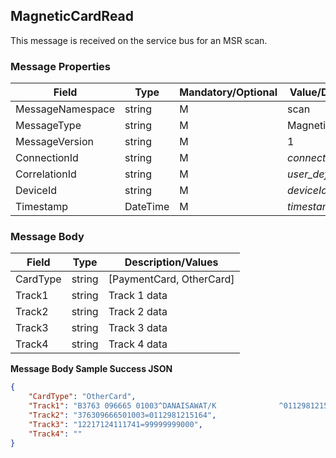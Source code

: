 ## MagneticCardRead

This message is received on the service bus for an MSR scan.

### Message Properties

| Field | Type | Mandatory/Optional | Value/Description |
|--|--|--|--|
| MessageNamespace    | string | M | scan                    |
| MessageType         | string | M | MagneticCardRead        |
| MessageVersion      | string | M | 1                       |
| ConnectionId        | string | M | *connectionId*        |
| CorrelationId       | string | M | *user_defined_string* |
| DeviceId            | string | M | *deviceId*            |
| Timestamp           | DateTime | M | *timestamp*|

### Message Body

| Field        | Type                     | Description/Values                      |
|--------------|--------------------------|-----------------------------------------|
| CardType     | string | [PaymentCard, OtherCard]  |    
| Track1       | string | Track 1 data  | 
| Track2       | string | Track 2 data  | 
| Track3       | string | Track 3 data  | 
| Track4       | string | Track 4 data  | 

**Message Body Sample Success JSON**
```JSON 
{
    "CardType": "OtherCard",
    "Track1": "B3763 096665 01003^DANAISAWAT/K              ^0112981215164",
    "Track2": "376309666501003=0112981215164",
    "Track3": "12217124111741=99999999000",
    "Track4": ""
}
```